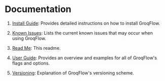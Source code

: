 # Documentation

1. [Install Guide](install.md): Provides detailed instructions on how to install GroqFlow.

2. [Known Issues](known_issues.md): Lists the current known issues that may occur when using GroqFlow.

3. [Read Me](readme.md): This readme.

4. [User Guide](user_guide.md): Provides an overview and examples for all of GroqFlow's flags and options.

5. [Versioning](versioning.md): Explanation of GroqFlow's versioning scheme.
